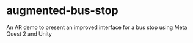 # augmented-bus-stop
An AR demo to present an improved interface for a bus stop using Meta Quest 2 and Unity
